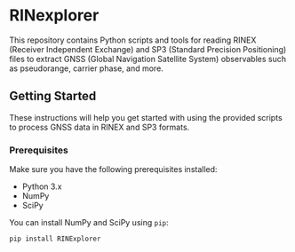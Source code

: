 # RINexplorer

This repository contains Python scripts and tools for reading RINEX (Receiver Independent Exchange) and SP3 (Standard Precision Positioning) files to extract GNSS (Global Navigation Satellite System) observables such as pseudorange, carrier phase, and more.

## Getting Started

These instructions will help you get started with using the provided scripts to process GNSS data in RINEX and SP3 formats.

### Prerequisites

Make sure you have the following prerequisites installed:

- Python 3.x
- NumPy
- SciPy

You can install NumPy and SciPy using `pip`:

```bash
pip install RINExplorer
